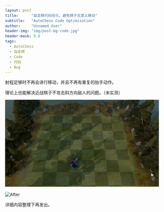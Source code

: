 ```yaml
---
layout: post
title: 		"自走棋代码优化，避免棋子无意义移动"
subtitle: 	"AutoChess Code Optimization"
author: 	"Unnamed_User"
header-img: "img/post-bg-code.jpg"
header-mask: 0.8
tags:
  - AutoChess
  - 自走棋
  - Code
  - 代码
  - Bug
---
```


射程足够时不再会进行移动，并且不再有重复的抬手动作。

理论上也能解决近战棋子不攻击斜方向敌人的问题。（未实测）

![Before](/img/in-post/post-autochess-code-optimization/before.gif)

![After](/img/in-post/post-autochess-code-optimization/after.gif)

详细内容整理下再发出。